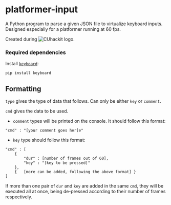 # platformer-input
A Python program to parse a given JSON file to virtualize keyboard inputs.
Designed especially for a platformer running at 60 fps.

Created during 
![CUhackit logo](https://cuhack.it/images/CUhackit_Combined_Logo_RGB_Color_STANDARD.svg "CUhackit 2019").

### Required dependencies
Install [`keyboard`](https://github.com/boppreh/keyboard):
```
pip install keyboard
```

## Formatting
`type` gives the type of data that follows. Can only be either `key` or `comment`.

`cmd` gives the data to be used.
- `comment` types will be printed on the console. It should follow this format:
```
"cmd" : "[your comment goes her]e"
```
- `key` type should follow this format:
```
"cmd" : [
	{
		"dur" : [number of frames out of 60],
		"key" : "[key to be pressed]"
	},
	{	[more can be added, following the above format] }
]
```
If more than one pair of `dur` and `key` are added in the same `cmd`, they will be executed
all at once, being de-pressed according to their number of frames respectively.
